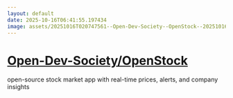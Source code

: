 ```yaml
---
layout: default
date: 2025-10-16T06:41:55.197434
image: assets/20251016T020747561--Open-Dev-Society--OpenStock--20251016T044256093--cropped.png
---
```


# [Open-Dev-Society/OpenStock](https://github.com/Open-Dev-Society/OpenStock)

open-source stock market app with real-time prices, alerts, and company insights
